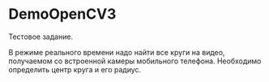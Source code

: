 # DemoOpenCV3

Тестовое задание.

В режиме реального времени надо найти все круги на видео, получаемом со встроенной камеры мобильного телефона. Необходимо определить центр круга и его радиус.
